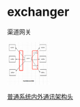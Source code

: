 # exchanger
渠道网关

<img  src= 'image/old_sa.bmp' width = "100" height = "100" title='普通系统内外通讯架构头'>


[普通系统内外通讯架构头](image/old_sa.bmp)


